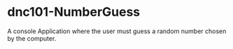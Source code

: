 # dnc101-NumberGuess
A console Application where the user must guess a random number chosen by the computer.
